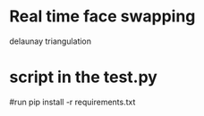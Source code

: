 # Real time face swapping
 delaunay triangulation
# script in the test.py
#run pip install -r requirements.txt
